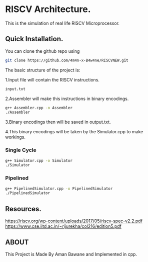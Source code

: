
# RISCV Architecture.

This is the simulation of real life RISCV Microprocessor. 


## Quick Installation.

You can clone the github repo using

```bash
git clone https://github.com/4m4n-x-B4w4ne/RISCVNEW.git
```
The basic structure of the project is:

1.Input file will contain the RISCV instructions.

```bash
input.txt
```
2.Assembler will make this instructions in binary encodings.
```bash
g++ Assembler.cpp -o Assembler
./Assembler
```
3.Binary encodings then will be saved in output.txt.

4.This binary encodings will be taken by the Simulator.cpp to make workings.

### Single Cycle
```bash
g++ Simulator.cpp -o Simulator
./Simulator
```
### Pipelined
```bash
g++ PipelinedSimulator.cpp -o PipelinedSimulator
./PipelinedSimulator
```

## Resources.
https://riscv.org/wp-content/uploads/2017/05/riscv-spec-v2.2.pdf
https://www.cse.iitd.ac.in/~rijurekha/col216/edition5.pdf

## ABOUT
This Project is Made By Aman Bawane and Implemented in cpp.

